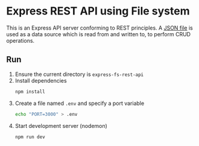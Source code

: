 # Express REST API using File system

This is an Express API server conforming to REST principles. A [JSON file](https://github.com/faraazb/nodejs-playground/tree/main/tasks/express-fs-rest-api/data/users.json) is used as a data source which is read from and written to, to perform CRUD operations.

## Run

1. Ensure the current directory is `express-fs-rest-api`
2. Install dependencies
    ```bash
    npm install
    ```
3. Create a file named `.env` and specify a port variable
    ```bash
    echo "PORT=3000" > .env
    ```
4. Start development server (nodemon)
    ```bash
    npm run dev
    ```